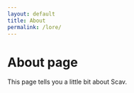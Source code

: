 ```yaml
---
layout: default
title: About
permalink: /lore/
---
```

# About page

This page tells you a little bit about Scav.